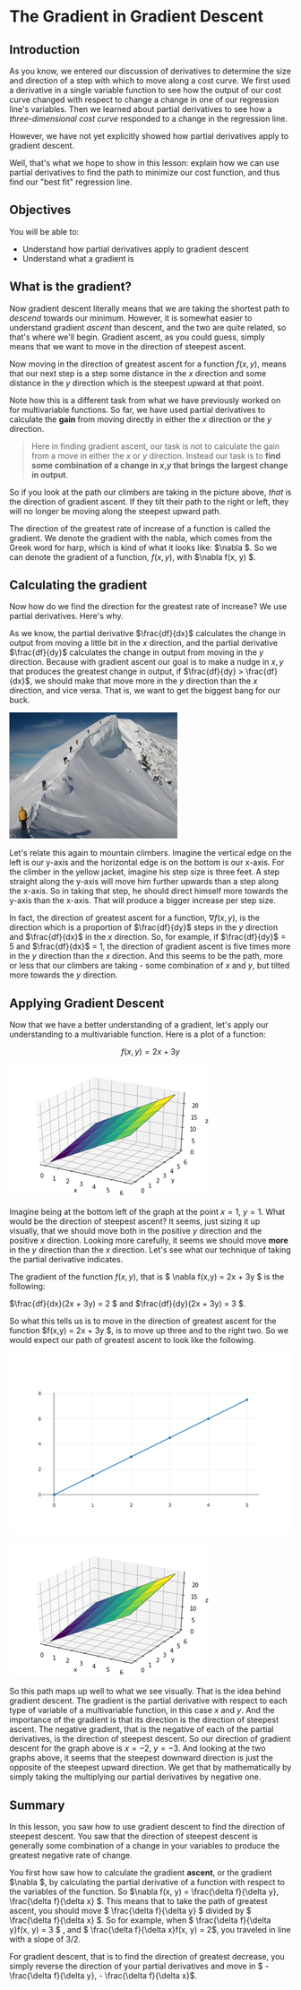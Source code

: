 
#  The Gradient in Gradient Descent

## Introduction

As you know, we entered our discussion of derivatives to determine the size and direction of a step with which to move along a cost curve.  We first used a derivative in a single variable function to see how the output of our cost curve changed with respect to change a change in one of our regression line's variables.  Then we learned about partial derivatives to see how a *three-dimensional cost curve* responded to a change in the regression line.  

However, we have not yet explicitly showed how partial derivatives apply to gradient descent.

Well, that's what we hope to show in this lesson: explain how we can use partial derivatives to find the path to minimize our cost function, and thus find our "best fit" regression line.

## Objectives

You will be able to:
- Understand how partial derivatives apply to gradient descent
- Understand what a gradient is

## What is the gradient?

Now gradient descent literally means that we are taking the shortest path to *descend* towards our minimum.  However, it is somewhat easier to understand gradient *ascent* than descent, and the two are quite related, so that's where we'll begin.  Gradient ascent, as you could guess, simply means that we want to move in the direction of steepest ascent.

Now moving in the direction of greatest ascent for a function $f(x,y)$, means that our next step is a step some distance in the $x$ direction and some distance in the $y$ direction which is the steepest upward at that point.

Note how this is a different task from what we have previously worked on for multivariable functions.   So far, we have used partial derivatives to calculate the **gain** from moving directly in either the $x$ direction or the $y$ direction.  

> Here in finding gradient ascent, our task is not to calculate the gain from a move in either the $x$ or $y$ direction.  Instead our task is to **find some combination of a change in $x$,$y$ that brings the largest change in output**.  

So if you look at the path our climbers are taking in the picture above, *that* is the direction of gradient ascent.  If they tilt their path to the right or left, they will no longer be moving along the steepest upward path.

The direction of the greatest rate of increase of a function is called the gradient.  We denote the gradient with the nabla, which comes from the Greek word for harp, which is kind of what it looks like: $\nabla $.  So we can denote the gradient of a function, $f(x, y)$, with $\nabla f(x, y) $.

## Calculating the gradient

Now how do we find the direction for the greatest rate of increase?  We use partial derivatives.  Here's why.

As we know, the partial derivative $\frac{df}{dx}$ calculates the change in output from moving a little bit in the $x$ direction, and the partial derivative $\frac{df}{dy}$ calculates the change in output from moving in the $y$ direction.  Because with gradient ascent our goal is to make a nudge in $x, y$ that produces the greatest change in output, if $\frac{df}{dy} > \frac{df}{dx}$, we should make that move more in the $y$ direction than the $x$ direction, and vice versa.  That is, we want to get the biggest bang for our buck.  

![](./images/Denali.jpg)

Let's relate this again to mountain climbers. Imagine the vertical edge on the left is our y-axis and the horizontal edge is on the bottom is our x-axis.  For the climber in the yellow jacket, imagine his step size is three feet. A step straight along the y-axis will move him further upwards than a step along the x-axis.  So in taking that step, he should direct himself more towards the y-axis than the x-axis.  That will produce a bigger increase per step size.

In fact, the direction of greatest ascent for a function,  $\nabla f(x, y)$, is the direction which is a proportion of $\frac{df}{dy}$ steps in the $y$ direction and $\frac{df}{dx}$ in the $x$ direction.  So, for example, if $\frac{df}{dy}$ = 5 and $\frac{df}{dx}$ = 1, the direction of gradient ascent is five times more in the $y$ direction than the $x$ direction.  And this seems to be the path, more or less that our climbers are taking - some combination of $x$ and $y$, but tilted more towards the $y$ direction.

## Applying Gradient Descent 

Now that we have a better understanding of a gradient, let's apply our understanding to a multivariable function.  Here is a plot of a function:

$$f(x,y) = 2x + 3y $$

![](./images/3dx3y.png)

Imagine being at the bottom left of the graph at the point $x = 1$, $y = 1$.  What would be the direction of steepest ascent?  It seems, just sizing it up visually, that we should move both in the positive $y$ direction and the positive $x$ direction.  Looking more carefully, it seems we should move **more** in the $y$ direction than the $x$ direction.  Let's see what our technique of taking the partial derivative indicates.   

The gradient of the function $f(x,y)$, that is $ \nabla f(x,y) = 2x + 3y $ is the following: 

$\frac{df}{dx}(2x + 3y) = 2 $ and $\frac{df}{dy}(2x + 3y) = 3 $.

So what this tells us is to move in the direction of greatest ascent for the function $f(x,y) = 2x + 3y $, is to move up three and to the right two.  So we would expect our path of greatest ascent to look like the following.

![](./images/gradient-plot.png)

![](./images/3dx3y.png)

So this path maps up well to what we see visually.  That is the idea behind gradient descent.  The gradient is the partial derivative with respect to each type of variable of a multivariable function, in this case $x$ and $y$.  And the importance of the gradient is that its direction is the direction of steepest ascent.  The negative gradient, that is the negative of each of the partial derivatives, is the direction of steepest descent.  So our direction of gradient descent for the graph above is $x = -2$, $y = -3$.  And looking at the two graphs above, it seems that the steepest downward direction is just the opposite of the steepest upward direction.  We get that by mathematically by simply taking the multiplying our partial derivatives by negative one.

## Summary

In this lesson, you saw how to use gradient descent to find the direction of steepest descent.  You saw that the direction of steepest descent is generally some combination of a change in your variables to produce the greatest negative rate of change.  

You first how saw how to calculate the gradient **ascent**, or the gradient $\nabla $, by calculating the partial derivative of a function with respect to the variables of the function.  So $\nabla f(x, y) = \frac{\delta f}{\delta y}, \frac{\delta f}{\delta x} $.  This means that to take the path of greatest ascent, you should move $ \frac{\delta f}{\delta y} $ divided by $ \frac{\delta f}{\delta x} $.  So for example, when $ \frac{\delta f}{\delta y}f(x, y)  = 3 $ , and $ \frac{\delta f}{\delta x}f(x, y)  = 2$, you traveled in line with a slope of 3/2.

For gradient descent, that is to find the direction of greatest decrease, you simply reverse the direction of your partial derivatives and move in $ - \frac{\delta f}{\delta y}, - \frac{\delta f}{\delta x}$. 
